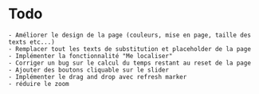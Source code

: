 
# Todo

	- Améliorer le design de la page (couleurs, mise en page, taille des texts etc...)
	- Remplacer tout les texts de substitution et placeholder de la page
	- Implémenter la fonctionnalité "Me localiser"
	- Corriger un bug sur le calcul du temps restant au reset de la page
	- Ajouter des boutons cliquable sur le slider
	- Implémenter le drag and drop avec refresh marker
	- réduire le zoom
